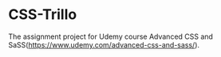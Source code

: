 # CSS-Trillo
The assignment project for Udemy course Advanced CSS and SaSS(https://www.udemy.com/advanced-css-and-sass/).
